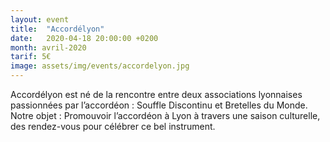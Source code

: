 ```yaml
---
layout: event
title:  "Accordélyon"
date:   2020-04-18 20:00:00 +0200
month: avril-2020
tarif: 5€
image: assets/img/events/accordelyon.jpg
---
```


Accordélyon est né de la rencontre entre deux associations lyonnaises passionnées par l’accordéon : Souffle Discontinu et Bretelles du Monde. Notre objet : Promouvoir l’accordéon à Lyon à travers une saison culturelle, des rendez-vous pour célébrer ce bel instrument.
